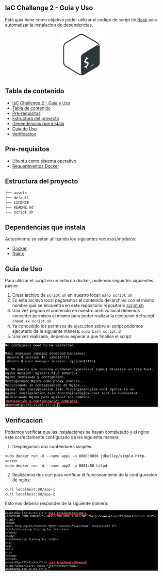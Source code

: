 ## IaC Challenge 2 - Guía y Uso

Está guía tiene como objetivo poder utilizar el codigo de script de [Bash](https://registry.terraform.io/modules/terraform-aws-modules/vpc/aws/latest) para automatizar la instalacion de dependencias.

<p align="center">
<img src="/assets/bashlogo.png" width="30%">

## Tabla de contenido
- [IaC Challenge 2 - Guía y Uso](#iac-challenge-2---guía-y-uso)
- [Tabla de contenido](#tabla-de-contenido)
- [Pre-requisitos](#pre-requisitos)
- [Estructura del proyecto](#estructura-del-proyecto)
- [Dependencias que instala](#dependencias-que-instala)
- [Guia de Uso](#guia-de-uso)
- [Verificacion](#verificacion)

## Pre-requisitos
* [Ubuntu como sistema operativo](https://ubuntu.com/)
* [Requerimientos Docker](https://docs.docker.com/desktop/setup/install/windows-install/#system-requirements)

## Estructura del proyecto

```
├── assets
├── default
├── LICENCE
├── README.md
└── script.sh

```


## Dependencias que instala

Actualmente se estan utilizando los siguientes recursos/modulos:
- [Docker](https://docs.docker.com/engine/install/)
- [Nginx](https://nginx.org/en/)

## Guia de Uso

Para utilizar el script en un entorno docker, podemos seguir los siguientes pasos:
1. Crear archivo de `script.sh` en nuestro local:
    `nano script.sh`
2. En este archivo local pegaremos el contenido del archivo con el mismo nombre que se encuentra en este repositorio repositorio [script.sh](https://github.com/Gonveliz/AS-challenge-2/blob/main/script.sh)
3. Una vez pegado el contenido en nuestro archivo local debemos conceder permisos al mismo para poder realizar la ejecucion del script:
   `chmod +x script.sh`
4. Ya concedido los permisos de ejecucion sobre el script podemos ejecutarlo de la siguiente manera:
   `sudo bash script.sh`
5. Una vez realizado, debemos esperar a que finalice el script. 
   
![Script Finalizado](/assets/script_finalizado.png)

## Verificacion

Podemos verificar que las instalaciones se hayan completado y el nginx este correctamente configurado de las siguiente manera:

1. Desplegamos dos conteedores simples:

```
sudo docker run -d --name app1 -p 8080:8000 jdkelley/simple-http-server
sudo docker run -d --name app2 -p 8081:80 httpd
```
2. Realizamos dos curl para verificar el funcionamiento de la configuracion de nginx:

```
curl localhost:80/app-1
curl localhost:80/app-2
```
Esto nos deberia responder de la siguiente manera:

![Verificacion](/assets/verificacion.png)